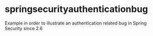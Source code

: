# springsecurityauthenticationbug
Example in order to illustrate an authentication related bug in Spring Security since 2.6
